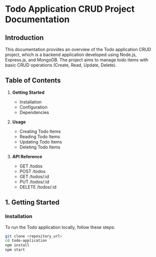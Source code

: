 # Todo Application CRUD Project Documentation

## Introduction

This documentation provides an overview of the Todo application CRUD project, which is a backend application developed using Node.js, Express.js, and MongoDB. The project aims to manage todo items with basic CRUD operations (Create, Read, Update, Delete).

## Table of Contents

1. **Getting Started**

   - Installation
   - Configuration
   - Dependencies

2. **Usage**

   - Creating Todo Items
   - Reading Todo Items
   - Updating Todo Items
   - Deleting Todo Items

3. **API Reference**

   - GET /todos
   - POST /todos
   - GET /todos/:id
   - PUT /todos/:id
   - DELETE /todos/:id

## 1. Getting Started

### Installation

To run the Todo application locally, follow these steps:

```bash
git clone <repository_url>
cd todo-application
npm install
npm start
```
